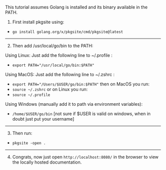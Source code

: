This tutorial assumes Golang is installed and its binary available in the PATH.

1. First install pkgsite using:
* ```go install golang.org/x/pkgsite/cmd/pkgsite@latest```

---

2. Then add /usr/local/go/bin to the PATH:

Using Linux: Just add the following line to ~/.profile :
* ```export PATH="/usr/local/go/bin:$PATH"```

Using MacOS: Just add the following line to ~/.zshrc :
* ```export PATH="/Users/$USER/go/bin:$PATH"```
    then on MacOS you run:
* ```source ~/.zshrc```
   	or on Linux you run:
* ```source ~/.profile```

Using Windows (manually add it to path via environment variables):
* ```/home/$USER/go/bin```  [not sure if $USER is valid on windows, when in doubt just put your username]

---

3. Then run:
* ```pkgsite -open .```

---

4. Congrats, now just open ```http://localhost:8080/``` in the browser to view the locally hosted documentation.

